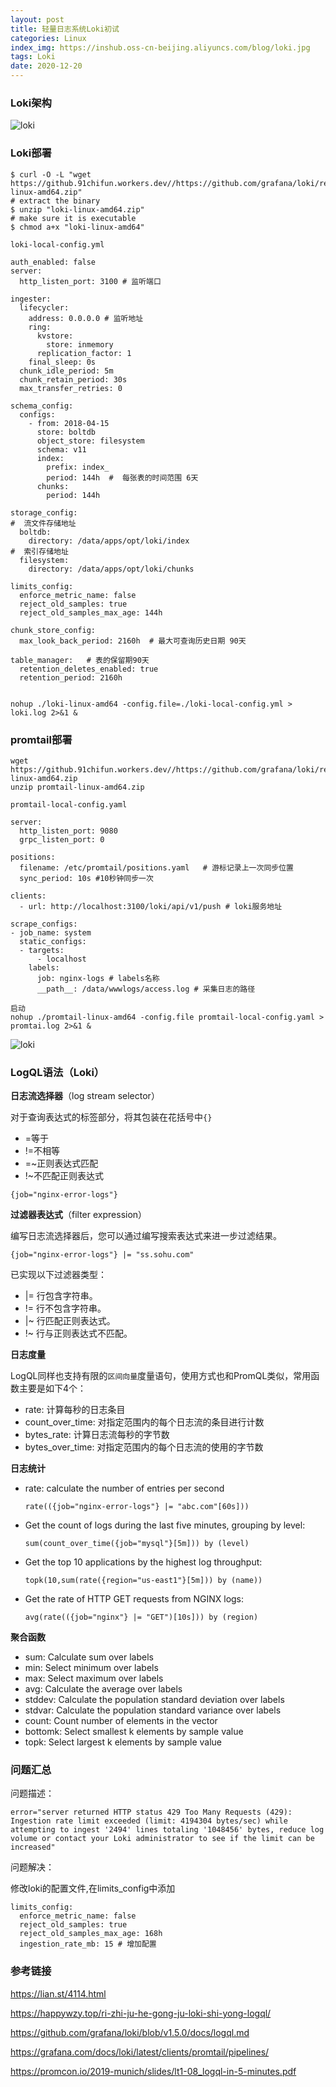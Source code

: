 ```yaml
---
layout: post
title: 轻量日志系统Loki初试
categories: Linux
index_img: https://inshub.oss-cn-beijing.aliyuncs.com/blog/loki.jpg
tags: Loki
date: 2020-12-20 
---
```


### Loki架构

![loki](https://inshub.oss-cn-beijing.aliyuncs.com/blog/loki.jpg)

### Loki部署

```
$ curl -O -L "wget https://github.91chifun.workers.dev//https://github.com/grafana/loki/releases/download/v2.0.0/loki-linux-amd64.zip"
# extract the binary
$ unzip "loki-linux-amd64.zip"
# make sure it is executable
$ chmod a+x "loki-linux-amd64"

loki-local-config.yml

auth_enabled: false
server:
  http_listen_port: 3100 # 监听端口

ingester:
  lifecycler:
    address: 0.0.0.0 # 监听地址
    ring:
      kvstore:
        store: inmemory
      replication_factor: 1
    final_sleep: 0s
  chunk_idle_period: 5m
  chunk_retain_period: 30s
  max_transfer_retries: 0

schema_config:
  configs:
    - from: 2018-04-15
      store: boltdb
      object_store: filesystem
      schema: v11
      index:
        prefix: index_
        period: 144h  #  每张表的时间范围 6天
      chunks:
        period: 144h

storage_config:
#  流文件存储地址
  boltdb:
    directory: /data/apps/opt/loki/index
#  索引存储地址
  filesystem:
    directory: /data/apps/opt/loki/chunks

limits_config:
  enforce_metric_name: false
  reject_old_samples: true
  reject_old_samples_max_age: 144h

chunk_store_config:
  max_look_back_period: 2160h  # 最大可查询历史日期 90天

table_manager:   # 表的保留期90天
  retention_deletes_enabled: true
  retention_period: 2160h


nohup ./loki-linux-amd64 -config.file=./loki-local-config.yml > loki.log 2>&1 &

```



### promtail部署

```
wget https://github.91chifun.workers.dev//https://github.com/grafana/loki/releases/download/v2.0.0/promtail-linux-amd64.zip
unzip promtail-linux-amd64.zip

promtail-local-config.yaml

server:
  http_listen_port: 9080
  grpc_listen_port: 0
  
positions:
  filename: /etc/promtail/positions.yaml   # 游标记录上一次同步位置
  sync_period: 10s #10秒钟同步一次

clients:
  - url: http://localhost:3100/loki/api/v1/push # loki服务地址
 
scrape_configs:
- job_name: system
  static_configs:
  - targets:
      - localhost
    labels:
      job: nginx-logs # labels名称
      __path__: /data/wwwlogs/access.log # 采集日志的路径
      
启动   
nohup ./promtail-linux-amd64 -config.file promtail-local-config.yaml > promtai.log 2>&1 &   
```

![loki](https://inshub.oss-cn-beijing.aliyuncs.com/blog/loki-nginx-log.jpg)

### LogQL语法（Loki）

**日志流选择器**（log stream selector）

对于查询表达式的标签部分，将其包装在花括号中`{}`

- =等于
- !=不相等
- =~正则表达式匹配
- !~不匹配正则表达式

```
{job="nginx-error-logs"} 
```

**过滤器表达式**（filter expression）

编写日志流选择器后，您可以通过编写搜索表达式来进一步过滤结果。

```
{job="nginx-error-logs"} |= "ss.sohu.com"
```

已实现以下过滤器类型：

- |= 行包含字符串。
- != 行不包含字符串。
- |~ 行匹配正则表达式。
- !~ 行与正则表达式不匹配。

**日志度量**

LogQL同样也支持有限的`区间向量`度量语句，使用方式也和PromQL类似，常用函数主要是如下4个：

- rate: 计算每秒的日志条目
- count_over_time: 对指定范围内的每个日志流的条目进行计数
- bytes_rate: 计算日志流每秒的字节数
- bytes_over_time: 对指定范围内的每个日志流的使用的字节数

**日志统计**

- rate: calculate the number of entries per second

  ```
  rate(({job="nginx-error-logs"} |= "abc.com"[60s]))
  ```

- Get the count of logs during the last five minutes, grouping by level:

  ```
  sum(count_over_time({job="mysql"}[5m])) by (level)
  ```

- Get the top 10 applications by the highest log throughput:

  ```
  topk(10,sum(rate({region="us-east1"}[5m])) by (name))
  ```

- Get the rate of HTTP GET requests from NGINX logs:

  ```
  avg(rate(({job="nginx"} |= "GET")[10s])) by (region)
  ```

  

**聚合函数**

- sum: Calculate sum over labels
- min: Select minimum over labels
- max: Select maximum over labels
- avg: Calculate the average over labels
- stddev: Calculate the population standard deviation over labels
- stdvar: Calculate the population standard variance over labels
- count: Count number of elements in the vector
- bottomk: Select smallest k elements by sample value
- topk: Select largest k elements by sample value

### 问题汇总

问题描述：

```
error="server returned HTTP status 429 Too Many Requests (429): Ingestion rate limit exceeded (limit: 4194304 bytes/sec) while attempting to ingest '2494' lines totaling '1048456' bytes, reduce log volume or contact your Loki administrator to see if the limit can be increased"
```

问题解决：

修改loki的配置文件,在limits_config中添加

```
limits_config:
  enforce_metric_name: false
  reject_old_samples: true
  reject_old_samples_max_age: 168h
  ingestion_rate_mb: 15 # 增加配置
```

### 参考链接

<https://lian.st/4114.html>

<https://happywzy.top/ri-zhi-ju-he-gong-ju-loki-shi-yong-logql/>

<https://github.com/grafana/loki/blob/v1.5.0/docs/logql.md>

<https://grafana.com/docs/loki/latest/clients/promtail/pipelines/>

<https://promcon.io/2019-munich/slides/lt1-08_logql-in-5-minutes.pdf>